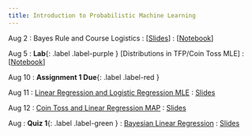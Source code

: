 ```yaml
---
title: Introduction to Probabilistic Machine Learning
---
```


Aug 2
: Bayes Rule and Course Logistics
  : [[Slides](../slides/01-bayesian1.pdf)]
  : [[Notebook](https://github.com/nipunbatra/pml2022/blob/main/notebooks/iid.ipynb)]

Aug 5
: **Lab**{: .label .label-purple } [Distributions in TFP/Coin Toss MLE]
  : [[Notebook](https://colab.research.google.com/drive/1GGH6TuoF-KkNp5OH4DOhoJvu_9OBd0At)]

Aug 10
: **Assignment 1 Due**{: .label .label-red }

Aug 11
: [Linear Regression and Logistic Regression MLE](#)
  : [Slides](#)

Aug 12
: [Coin Toss and Linear Regression MAP](#)
  : [Slides](#)

Aug
: **Quiz 1**{: .label .label-green } 
: [Bayesian Linear Regression](#)
  : [Slides](#)






